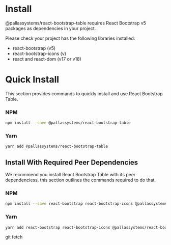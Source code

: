 # Install

@pallassystems/react-bootstrap-table requires React Bootstrap v5 packages as dependencies in your project.

Please check your project has the following libraries installed:

- react-bootstrap (v5)
- react-bootstrap-icons (v)
- react and react-dom (v17 or v18)

# Quick Install

This section provides commands to quickly install and use React Bootstrap Table.

### NPM

```bash
npm install --save @pallassystems/react-bootstrap-table
```

### Yarn

```bash
yarn add @pallassystems/react-bootstrap-table
```

## Install With Required Peer Dependencies

We recommend you install React Bootstrap Table with its peer dependenciess, this section outlines the commands required to do that.

### NPM

```bash
npm install --save react-bootstrap react-bootstrap-icons @pallassystems/react-bootstrap-table
```

### Yarn

```bash
yarn add react-bootstrap react-bootstrap-icons @pallassystems/react-bootstrap-table
```

git fetch

